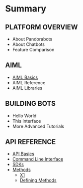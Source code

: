 # Summary

## PLATFORM OVERVIEW

* About Pandorabots
* About Chatbots
* Feature Comparison 

## AIML

* [AIML Basics](aiml/aiml-basics.md)
* AIML Reference
* AIML Libraries

## BUILDING BOTS

* Hello World
* This Interface
* More Advanced Tutorials

## API REFERENCE

* [API Basics](api-basics.md)
* [Command Line Interface](command-line-interface.md)
* [SDKs](sdks.md)
* [Methods](methods.md)
  * [X1](methods/x1.md)
  * [Defining Methods](https://www.gitbook.com/book/lkunze/pandorabots-api/edit#)




